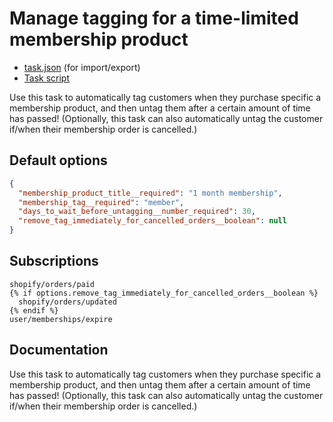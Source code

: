 # Manage tagging for a time-limited membership product

* [task.json](../../tasks/manage-tagging-for-a-time-limited-membership-product.json) (for import/export)
* [Task script](./script.liquid)

Use this task to automatically tag customers when they purchase specific a membership product, and then untag them after a certain amount of time has passed! (Optionally, this task can also automatically untag the customer if/when their membership order is cancelled.)

## Default options

```json
{
  "membership_product_title__required": "1 month membership",
  "membership_tag__required": "member",
  "days_to_wait_before_untagging__number_required": 30,
  "remove_tag_immediately_for_cancelled_orders__boolean": null
}
```

## Subscriptions

```liquid
shopify/orders/paid
{% if options.remove_tag_immediately_for_cancelled_orders__boolean %}
  shopify/orders/updated
{% endif %}
user/memberships/expire
```

## Documentation

Use this task to automatically tag customers when they purchase specific a membership product, and then untag them after a certain amount of time has passed! (Optionally, this task can also automatically untag the customer if/when their membership order is cancelled.)
